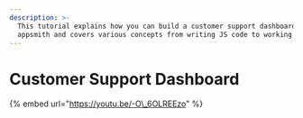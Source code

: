 ```yaml
---
description: >-
  This tutorial explains how you can build a customer support dashboard in
  appsmith and covers various concepts from writing JS code to working with APIs
---
```


# Customer Support Dashboard

{% embed url="https://youtu.be/-O\_6OLREEzo" %}


